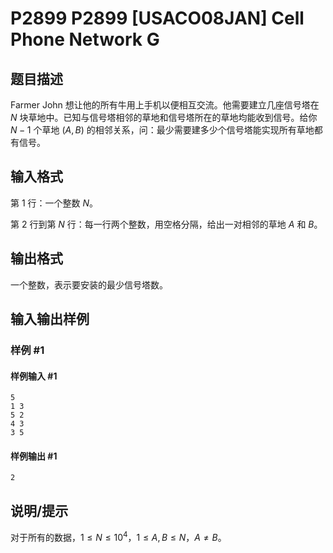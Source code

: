 # P2899 P2899 [USACO08JAN] Cell Phone Network G

## 题目描述

Farmer John 想让他的所有牛用上手机以便相互交流。他需要建立几座信号塔在 $N$ 块草地中。已知与信号塔相邻的草地和信号塔所在的草地均能收到信号。给你 $N-1$ 个草地 $(A,B)$ 的相邻关系，问：最少需要建多少个信号塔能实现所有草地都有信号。

## 输入格式

第 $1$ 行：一个整数 $N$。

第 $2$ 行到第 $N$ 行：每一行两个整数，用空格分隔，给出一对相邻的草地 $A$ 和 $B$。

## 输出格式

一个整数，表示要安装的最少信号塔数。

## 输入输出样例

### 样例 #1

#### 样例输入 #1

```
5
1 3
5 2
4 3
3 5
```

#### 样例输出 #1

```
2
```

## 说明/提示

对于所有的数据，$1 \leq N \leq 10^4$，$1 \leq A,B \leq N$，$A \neq B$。
